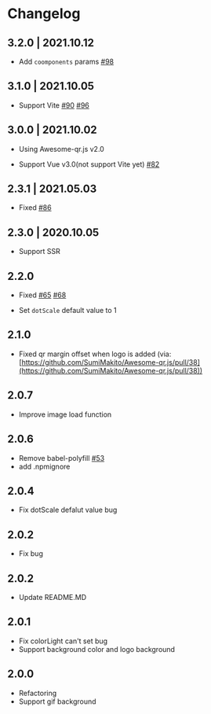 # Changelog
## 3.2.0 | 2021.10.12
- Add `coomponents` params [#98](https://github.com/Binaryify/vue-qr/issues/98)

## 3.1.0 | 2021.10.05
- Support Vite [#90](https://github.com/Binaryify/vue-qr/issues/90) [#96](https://github.com/Binaryify/vue-qr/issues/96)

## 3.0.0 | 2021.10.02
- Using Awesome-qr.js v2.0

- Support Vue v3.0(not support Vite yet) [#82](https://github.com/Binaryify/vue-qr/issues/82)

## 2.3.1 | 2021.05.03
- Fixed [#86](https://github.com/Binaryify/vue-qr/issues/86)

## 2.3.0 | 2020.10.05
- Support SSR

## 2.2.0
- Fixed [#65](https://github.com/Binaryify/vue-qr/issues/65) [#68](https://github.com/Binaryify/vue-qr/issues/68)

- Set `dotScale` default value to 1

## 2.1.0
- Fixed qr margin offset when logo is added (via:[https://github.com/SumiMakito/Awesome-qr.js/pull/38](https://github.com/SumiMakito/Awesome-qr.js/pull/38))


## 2.0.7
- Improve image load function

## 2.0.6
- Remove babel-polyfill [#53](https://github.com/Binaryify/vue-qr/issues/53)
- add .npmignore

## 2.0.4
- Fix dotScale defalut value bug

## 2.0.2
- Fix bug

## 2.0.2
- Update README.MD

## 2.0.1
- Fix colorLight can't set bug
- Support background color and logo background


## 2.0.0
- Refactoring
- Support gif background
